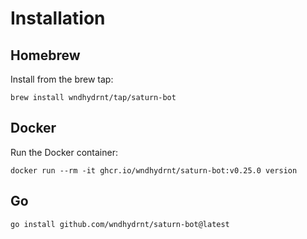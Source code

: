 # Installation

## Homebrew

Install from the brew tap:

```shell
brew install wndhydrnt/tap/saturn-bot
```

## Docker

Run the Docker container:

<!-- x-release-please-start-version -->

```shell
docker run --rm -it ghcr.io/wndhydrnt/saturn-bot:v0.25.0 version
```

<!-- x-release-please-end -->

## Go

```shell
go install github.com/wndhydrnt/saturn-bot@latest
```
